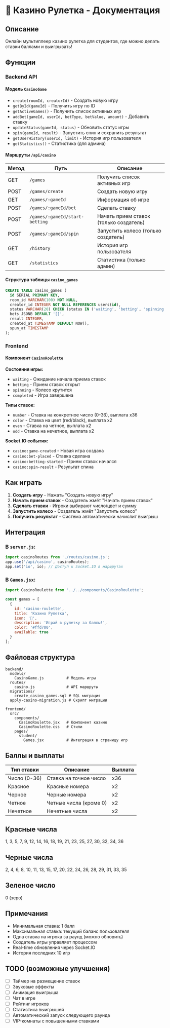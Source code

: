 # 🎰 Казино Рулетка - Документация

## Описание
Онлайн мультиплеер казино рулетка для студентов, где можно делать ставки баллами и выигрывать!

## Функции

### Backend API

#### Модель `CasinoGame`
- `create(roomId, creatorId)` - Создать новую игру
- `getById(gameId)` - Получить игру по ID
- `getActiveGames()` - Получить список активных игр
- `addBet(gameId, userId, betType, betValue, amount)` - Добавить ставку
- `updateStatus(gameId, status)` - Обновить статус игры
- `spin(gameId, result)` - Запустить спин и сохранить результат
- `getUserHistory(userId, limit)` - История игр пользователя
- `getStatistics()` - Статистика (для админа)

#### Маршруты `/api/casino`

| Метод | Путь | Описание |
|-------|------|----------|
| GET | `/games` | Получить список активных игр |
| POST | `/games/create` | Создать новую игру |
| GET | `/games/:gameId` | Информация об игре |
| POST | `/games/:gameId/bet` | Сделать ставку |
| POST | `/games/:gameId/start-betting` | Начать прием ставок (только создатель) |
| POST | `/games/:gameId/spin` | Запустить колесо (только создатель) |
| GET | `/history` | История игр пользователя |
| GET | `/statistics` | Статистика (только админ) |

#### Структура таблицы `casino_games`

```sql
CREATE TABLE casino_games (
  id SERIAL PRIMARY KEY,
  room_id VARCHAR(100) NOT NULL,
  creator_id INTEGER NOT NULL REFERENCES users(id),
  status VARCHAR(20) CHECK (status IN ('waiting', 'betting', 'spinning', 'completed')),
  bets JSONB DEFAULT '[]',
  result INTEGER,
  created_at TIMESTAMP DEFAULT NOW(),
  spun_at TIMESTAMP
);
```

### Frontend

#### Компонент `CasinoRoulette`

**Состояния игры:**
- `waiting` - Ожидание начала приема ставок
- `betting` - Прием ставок открыт
- `spinning` - Колесо крутится
- `completed` - Игра завершена

**Типы ставок:**
- `number` - Ставка на конкретное число (0-36), выплата x36
- `color` - Ставка на цвет (red/black), выплата x2
- `even` - Ставка на четное, выплата x2
- `odd` - Ставка на нечетное, выплата x2

**Socket.IO события:**
- `casino:game-created` - Новая игра создана
- `casino:bet-placed` - Ставка сделана
- `casino:betting-started` - Прием ставок начался
- `casino:spin-result` - Результат спина

## Как играть

1. **Создать игру** - Нажать "Создать новую игру"
2. **Начать прием ставок** - Создатель жмёт "Начать прием ставок"
3. **Сделать ставки** - Игроки выбирают число/цвет и сумму
4. **Запустить колесо** - Создатель жмёт "Запустить колесо"
5. **Получить результат** - Система автоматически начислит выигрыш

## Интеграция

### В `server.js`:
```javascript
import casinoRoutes from './routes/casino.js';
app.use('/api/casino', casinoRoutes);
app.set('io', io); // Доступ к Socket.IO в маршрутах
```

### В `Games.jsx`:
```javascript
import CasinoRoulette from '../../components/CasinoRoulette';

const games = [
  {
    id: 'casino-roulette',
    title: 'Казино Рулетка',
    icon: '🎰',
    description: 'Играй в рулетку за баллы!',
    color: '#ffd700',
    available: true
  }
];
```

## Файловая структура

```
backend/
  models/
    CasinoGame.js          # Модель игры
  routes/
    casino.js              # API маршруты
  migrations/
    create_casino_games.sql # SQL миграция
  apply-casino-migration.js # Скрипт миграции

frontend/
  src/
    components/
      CasinoRoulette.jsx   # Компонент казино
      CasinoRoulette.css   # Стили
    pages/
      student/
        Games.jsx          # Интеграция в страницу игр
```

## Баллы и выплаты

| Тип ставки | Описание | Выплата |
|-----------|----------|---------|
| Число (0-36) | Ставка на точное число | x36 |
| Красное | Красные номера | x2 |
| Черное | Черные номера | x2 |
| Четное | Четные числа (кроме 0) | x2 |
| Нечетное | Нечетные числа | x2 |

## Красные числа
1, 3, 5, 7, 9, 12, 14, 16, 18, 19, 21, 23, 25, 27, 30, 32, 34, 36

## Черные числа
2, 4, 6, 8, 10, 11, 13, 15, 17, 20, 22, 24, 26, 28, 29, 31, 33, 35

## Зеленое число
0 (зеро)

## Примечания

- Минимальная ставка: 1 балл
- Максимальная ставка: текущий баланс пользователя
- Одна ставка на игрока за раунд (можно обновить)
- Создатель игры управляет процессом
- Real-time обновления через Socket.IO
- История последних 10 игр

## TODO (возможные улучшения)

- [ ] Таймер на размещение ставок
- [ ] Звуковые эффекты
- [ ] Анимация выигрыша
- [ ] Чат в игре
- [ ] Рейтинг игроков
- [ ] Статистика выигрышей
- [ ] Автоматический запуск следующего раунда
- [ ] VIP-комнаты с повышенными ставками

